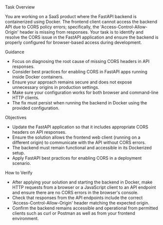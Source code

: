 Task Overview

You are working on a SaaS product where the FastAPI backend is containerized using Docker. The frontend client cannot access the backend API due to CORS policy errors; specifically, the 'Access-Control-Allow-Origin' header is missing from responses. Your task is to identify and resolve the CORS issue in the FastAPI application and ensure the backend is properly configured for browser-based access during development.

Guidance
- Focus on diagnosing the root cause of missing CORS headers in API responses.
- Consider best practices for enabling CORS in FastAPI apps running inside Docker containers.
- Ensure your approach remains secure and does not expose unnecessary origins in production settings.
- Make sure your configuration works for both browser and command-line HTTP clients.
- The fix must persist when running the backend in Docker using the provided configuration.

Objectives
- Update the FastAPI application so that it includes appropriate CORS headers on API responses.
- Ensure the solution allows the frontend web client (running on a different origin) to communicate with the API without CORS errors.
- The backend must remain functional and accessible in its Dockerized setup.
- Apply FastAPI best practices for enabling CORS in a deployment scenario.

How to Verify
- After applying your solution and starting the backend in Docker, make HTTP requests from a browser or a JavaScript client to an API endpoint and ensure there are no CORS errors in the browser's console.
- Check that responses from the API endpoints include the correct 'Access-Control-Allow-Origin' header matching the expected origin.
- Confirm the backend remains accessible and operational from permitted clients such as curl or Postman as well as from your frontend environment.